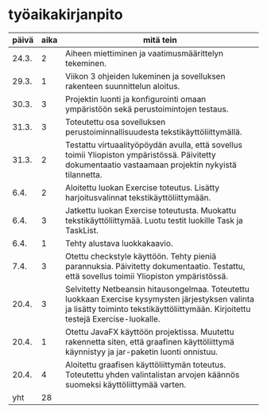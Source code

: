 # työaikakirjanpito

päivä | aika | mitä tein
----- | ---- | ---------
24.3. | 2 | Aiheen miettiminen ja vaatimusmäärittelyn tekeminen.
29.3. | 1 | Viikon 3 ohjeiden lukeminen ja sovelluksen rakenteen suunnittelun aloitus.
30.3. | 3 | Projektin luonti ja konfigurointi omaan ympäristöön sekä perustoimintojen testaus.
31.3. | 3 | Toteutettu osa sovelluksen perustoiminnallisuudesta tekstikäyttöliittymällä.
31.3. | 2 | Testattu virtuaalityöpöydän avulla, että sovellus toimii Yliopiston ympäristössä. Päivitetty dokumentaatio vastaamaan projektin nykyistä tilannetta.
6.4. | 2 | Aloitettu luokan Exercise toteutus. Lisätty harjoitusvalinnat tekstikäyttöliittymään.
6.4. | 3 | Jatkettu luokan Exercise toteutusta. Muokattu tekstikäyttöliittymää. Luotu testit luokille Task ja TaskList.
6.4. | 1 | Tehty alustava luokkakaavio.
7.4. | 3 | Otettu checkstyle käyttöön. Tehty pieniä parannuksia. Päivitetty dokumentaatio. Testattu, että sovellus toimii Yliopiston ympäristössä.
20.4. | 3 | Selvitetty Netbeansin hitausongelmaa. Toteutettu luokkaan Exercise kysymysten järjestyksen valinta ja lisätty toiminto tekstikäyttöliittymään. Kirjoitettu testejä Exercise-luokalle.
20.4. | 1 | Otettu JavaFX käyttöön projektissa. Muutettu rakennetta siten, että graafinen käyttöliittymä käynnistyy ja jar-paketin luonti onnistuu.
20.4. | 4 | Aloitettu graafisen käyttöliittymän toteutus. Toteutettu yhden valintalistan arvojen käännös suomeksi käyttöliittymää varten.
yht | 28 |
